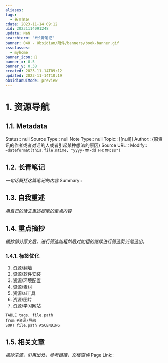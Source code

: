 ```yaml
---
aliases: 
tags:
  - 长青笔记
cdate: 2023-11-14 09:12
uid: 20231114091248
update: NaN
searchterm: "#长青笔记"
banner: 040 - Obsidian/附件/banners/book-banner.gif
cssclasses:
  - myhome
banner_icon: 💌
banner_x: 0.5
banner_y: 0.38
created: 2023-11-14T09:12
updated: 2023-11-14T10:19
obsidianUIMode: preview
---
```


# 1. 资源导航

## 1.1. Metadata

Status:: null
Source Type:: null
Note Type:: null
Topic:: [[null]]
Author:: {原资讯的作者或者对话的人或者引起某种想法的原因}
Source URL::
Modify:: `=dateformat(this.file.mtime, "yyyy-MM-dd HH:MM:ss")`

## 1.2. 长青笔记

_一句话概括这篇笔记的内容_
Summary::

## 1.3. 自我重述

_用自己的话去重述提取的重点内容_


## 1.4. 重点摘抄

_摘抄部分原文后，进行筛选加粗然后对加粗的继续进行筛选荧光笔选出。_

### 1.4.1. 标签优化
1. 资源/翻墙
2. 资源/软件安装
3. 资源/环境配置
4. 资源/素材
5. 资源/ai工具
6. 资源/图片
7. 资源/学习网站

```dataview
TABLE tags, file.path
from #资源/导航 
SORT file.path ASCENDING
```
## 1.5. 相关文章

_摘抄来源，引用出处，参考链接，文档查询_
Page Link::


